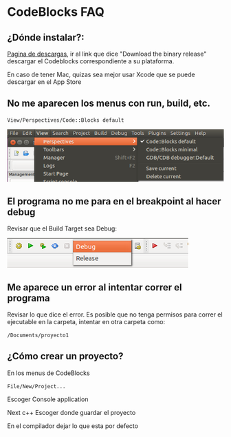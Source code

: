 # CodeBlocks FAQ

## ¿Dónde instalar?:

[Pagina de descargas](http://www.codeblocks.org/downloads), ir al link que dice "Download the binary release" descargar el Codeblocks correspondiente a su plataforma.

En caso de tener Mac, quizas sea mejor usar Xcode que se puede descargar en el App Store

## No me aparecen los menus con run, build, etc.

    View/Perspectives/Code::Blocks default

![alt text](./CodeBlocksDefaultPerspective.png "Img")

## El programa no me para en el breakpoint al hacer debug
Revisar que el Build Target sea Debug:

![alt text](./BuildTargetDebug.png "Img")


## Me aparece un error al intentar correr el programa
Revisar lo que dice el error.
Es posible que no tenga permisos para correr el ejecutable en la carpeta, intentar en otra carpeta como:

    /Documents/proyecto1

## ¿Cómo crear un proyecto?
En los menus de CodeBlocks

    File/New/Project...

Escoger
    Console application

Next
    c++
Escoger donde guardar el proyecto

En el compilador dejar lo que esta por defecto

